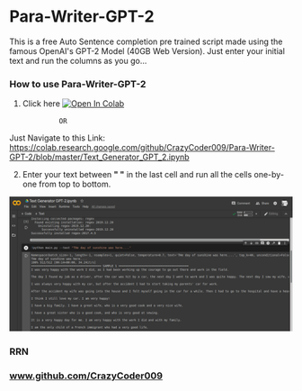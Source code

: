 # Para-Writer-GPT-2
This is a free Auto Sentence completion pre trained script made using the famous OpenAI's GPT-2 Model (40GB Web Version). Just enter your initial text and run the columns as you go...

### How to use Para-Writer-GPT-2
1. Click here <a href="https://colab.research.google.com/github/CrazyCoder009/Para-Writer-GPT-2/blob/master/Text_Generator_GPT_2.ipynb"><img src="https://colab.research.google.com/assets/colab-badge.svg" alt="Open In Colab"/></a>

                OR 
                
Just Navigate to this Link: https://colab.research.google.com/github/CrazyCoder009/Para-Writer-GPT-2/blob/master/Text_Generator_GPT_2.ipynb

2. Enter your text between **" "** in the last cell and run all the cells one-by-one from top to bottom.

![Image 1](ttgen2.png)


### RRN 
### www.github.com/CrazyCoder009

